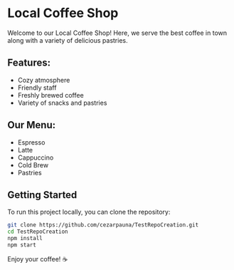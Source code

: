 # Local Coffee Shop

Welcome to our Local Coffee Shop! Here, we serve the best coffee in town along with a variety of delicious pastries.

## Features:
- Cozy atmosphere
- Friendly staff
- Freshly brewed coffee
- Variety of snacks and pastries

## Our Menu:
- Espresso
- Latte
- Cappuccino
- Cold Brew
- Pastries

## Getting Started

To run this project locally, you can clone the repository:

```bash
git clone https://github.com/cezarpauna/TestRepoCreation.git
cd TestRepoCreation
npm install
npm start
```

Enjoy your coffee! ☕